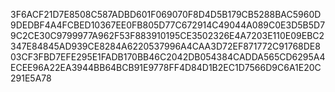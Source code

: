 3F6ACF21D7E8508C587ADBD601F069070F8D4D5B179CB5288BAC5960D9DEDBF4A4FCBED10367EE0FB805D77C672914C49044A089C0E3D5B5D79C2CE30C9799977A962F53F883910195CE3502326E4A7203E110E09EBC2347E84845AD939CE8284A6220537996A4CAA3D72EF871772C91768DE803CF3FBD7EFE295E1FADB170BB46C2042DB054384CADDA565CD6295A4ECEE96A22EA3944BB64BCB91E9778FF4D84D1B2EC1D7566D9C6A1E20C291E5A78